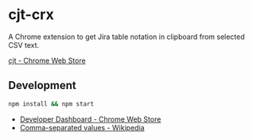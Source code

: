 # cjt-crx
A Chrome extension to get Jira table notation in clipboard from selected CSV text.

[cjt \- Chrome Web Store](https://chrome.google.com/webstore/detail/pagmnllnggjajagmlelanjlbompjelmd/publish-accepted)

## Development

```bash
npm install && npm start
```

- [Developer Dashboard \- Chrome Web Store](https://chrome.google.com/webstore/developer/dashboard?hl=en-US&gl=JP)
- [Comma\-separated values \- Wikipedia](https://en.wikipedia.org/wiki/Comma-separated_values#Example)
